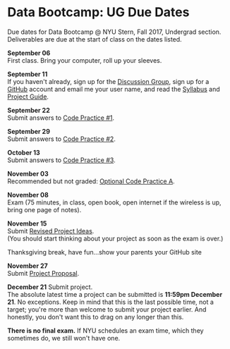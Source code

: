 # Data Bootcamp:  UG Due Dates

Due dates for Data Bootcamp @ NYU Stern, Fall 2017, Undergrad section.  Deliverables are due at the start of class on the dates listed.

**September 06** <br> First class.  Bring your computer, roll up your sleeves.

**September 11** <br> If you haven't already, sign up for the [Discussion Group](https://groups.google.com/d/forum/databootcamp_fall2017_undergrad), sign up for a [GitHub](https://github.com) account and email me your user name, and read the [Syllabus](https://github.com/NYUDataBootcamp/Materials/blob/master/Documents/bootcamp_syllabus.pdf) and [Project Guide](https://github.com/NYUDataBootcamp/Materials/blob/master/Documents/bootcamp_project.pdf).

**September 22** <br> Submit answers to [Code Practice #1](https://github.com/NYUDataBootcamp/Materials/blob/master/Documents/bootcamp_practice_1.pdf).

**September 29** <br> Submit answers to [Code Practice #2](https://github.com/NYUDataBootcamp/Materials/blob/master/Documents/bootcamp_practice_2.pdf).

**October 13** <br> Submit answers to [Code Practice #3](https://github.com/NYUDataBootcamp/Materials/blob/master/Documents/bootcamp_practice_3.pdf).

**November 03** <br> Recommended but not graded:  [Optional Code Practice A](https://github.com/NYUDataBootcamp/Materials/blob/master/Code/IPython/bootcamp_practice_a.ipynb).

**November 08** <br> Exam (75 minutes, in class, open book, open internet if the wireless is up, bring one page of notes).

**November 15** <br> Submit [Revised Project Ideas](https://github.com/NYUDataBootcamp/Materials/blob/master/Documents/bootcamp_project.pdf). <br> (You should start thinking about your project as soon as the exam is over.)

Thanksgiving break, have fun...show your parents your GitHub site

**November 27** <br> Submit [Project Proposal](https://github.com/NYUDataBootcamp/Materials/blob/master/Documents/bootcamp_project.pdf).


**December 21** Submit project.  <br> The absolute latest time a project can be submitted is **11:59pm December 21**.  No exceptions.  Keep in mind that this is the last possible time, not a target; you're more than welcome to submit your project earlier.  And honestly, you don't want this to drag on any longer than this. <br>

 **There is no final exam.** If NYU schedules an exam time, which they sometimes do, we still won't have one.

